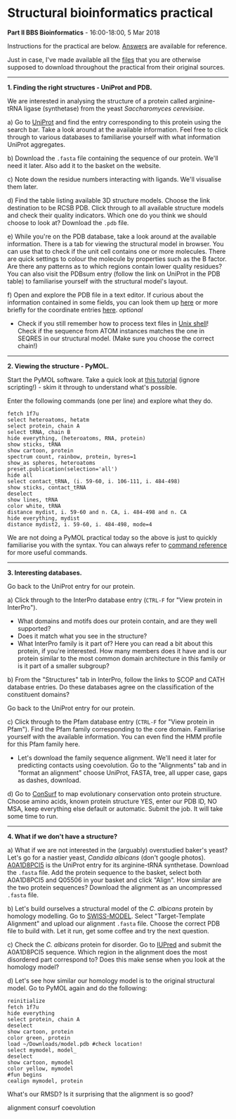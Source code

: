 # Structural bioinformatics practical

**Part II BBS Bioinformatics** - 16:00-18:00, 5 Mar 2018

Instructions for the practical are below. [Answers](Answers.md) are available for reference.

Just in case, I've made available all the [files](files) that you are otherwise supposed to download throughout the practical from their original sources.

---
**1. Finding the right structures - UniProt and PDB.**

We are interested in analysing the structure of a protein called arginine-tRNA ligase (synthetase) from the yeast _Saccharomyces cerevisiae_.

a) Go to [UniProt](http://www.uniprot.org/) and find the entry corresponding to this protein using the search bar. Take a look around at the available information. Feel free to click through to various databases to familiarise yourself with what information UniProt aggregates.

b) Download the `.fasta` file containing the sequence of our protein. We'll need it later. Also add it to the basket on the website.

c) Note down the residue numbers interacting with ligands. We'll visualise them later.

d) Find the table listing available 3D structure models. Choose the link destination to be RCSB PDB. Click through to all available structure models and check their quality indicators. Which one do you think we should choose to look at? Download the `.pdb` file.

e) While you're on the PDB database, take a look around at the available information. There is a tab for viewing the structural model in browser. You can use that to check if the unit cell contains one or more molecules. There are quick settings to colour the molecule by properties such as the B factor. Are there any patterns as to which regions contain lower quality residues? You can also visit the PDBsum entry (follow the link on UniProt in the PDB table) to familiarise yourself with the structural model's layout.

f) Open and explore the PDB file in a text editor. If curious about the information contained in some fields, you can look them up [here](http://www.wwpdb.org/documentation/file-format-content/format33/v3.3.html) or more briefly for the coordinate entries [here](https://www.cgl.ucsf.edu/chimera/docs/UsersGuide/tutorials/pdbintro.html).
_optional_
- Check if you still remember how to process text files in [Unix shell](https://github.com/alexeymorgunov/unixshellcourse)! Check if the sequence from ATOM instances matches the one in SEQRES in our structural model. (Make sure you choose the correct chain!)

---
**2. Viewing the structure - PyMOL.**

Start the PyMOL software. Take a quick look at [this tutorial](https://pymolwiki.org/index.php/Practical_Pymol_for_Beginners) (ignore scripting!) - skim it through to understand what's possible.

Enter the following commands (one per line) and explore what they do.
 ```pymol
fetch 1f7u
select heteroatoms, hetatm
select protein, chain A
select tRNA, chain B
hide everything, (heteroatoms, RNA, protein)
show sticks, tRNA
show cartoon, protein
spectrum count, rainbow, protein, byres=1
show_as spheres, heteroatoms
preset.publication(selection='all')
hide all
select contact_tRNA, (i. 59-60, i. 106-111, i. 484-498)
show sticks, contact_tRNA
deselect
show lines, tRNA
color white, tRNA
distance mydist, i. 59-60 and n. CA, i. 484-498 and n. CA
hide everything, mydist
distance mydist2, i. 59-60, i. 484-498, mode=4
```

We are not doing a PyMOL practical today so the above is just to quickly familiarise you with the syntax. You can always refer to [command reference](http://pymol.org/pymol-command-ref.html) for more useful commands.

---
**3. Interesting databases.**

Go back to the UniProt entry for our protein.

a) Click through to the InterPro database entry (`CTRL-F` for "View protein in InterPro").
- What domains and motifs does our protein contain, and are they well supported?
- Does it match what you see in the structure?
- What InterPro family is it part of? Here you can read a bit about this protein, if you're interested. How many members does it have and is our protein similar to the most common domain architecture in this family or is it part of a smaller subgroup?

b) From the "Structures" tab in InterPro, follow the links to SCOP and CATH database entries. Do these databases agree on the classification of the constituent domains?

Go back to the UniProt entry for our protein.

c) Click through to the Pfam database entry (`CTRL-F` for "View protein in Pfam"). Find the Pfam family corresponding to the core domain. Familiarise yourself with the available information. You can even find the HMM profile for this Pfam family here.
- Let's download the family sequence alignment. We'll need it later for predicting contacts using coevolution. Go to the "Alignments" tab and in "format an alignment" choose UniProt, FASTA, tree, all upper case, gaps as dashes, download.

d) Go to [ConSurf](http://consurf.tau.ac.il/) to map evolutionary conservation onto protein structure. Choose amino acids, known protein structure YES, enter our PDB ID, NO MSA, keep everything else default or automatic. Submit the job. It will take some time to run.

---
**4. What if we don't have a structure?**

a) What if we are not interested in the (arguably) overstudied baker's yeast? Let's go for a nastier yeast, _Candida albicans_ (don't google photos). [A0A1D8PCI5](http://www.uniprot.org/uniprot/A0A1D8PCI5) is the UniProt entry for its arginine-tRNA synthetase. Download the `.fasta` file. Add the protein sequence to the basket, select both A0A1D8PCI5 and Q05506 in your basket and click "Align". How similar are the two protein sequences? Download the alignment as an uncompressed `.fasta` file.

b) Let's build ourselves a structural model of the _C. albicans_ protein by homology modelling. Go to [SWISS-MODEL](https://swissmodel.expasy.org/). Select "Target-Template Alignment" and upload our alignment `.fasta` file. Choose the correct PDB file to build with. Let it run, get some coffee and try the next question.

c) Check the _C. albicans_ protein for disorder. Go to [IUPred](http://iupred.enzim.hu/) and submit the A0A1D8PCI5 sequence. Which region in the alignment does the most disordered part correspond to? Does this make sense when you look at the homology model?

d) Let's see how similar our homology model is to the original structural model. Go to PyMOL again and do the following:
 ```pymol
reinitialize
fetch 1f7u
hide everything
select protein, chain A
deselect
show cartoon, protein
color green, protein
load ~/Downloads/model.pdb #check location!
select mymodel, model_
deselect
show cartoon, mymodel
color yellow, mymodel
#fun begins
cealign mymodel, protein
```

What's our RMSD? Is it surprising that the alignment is so good?

alignment
consurf
coevolution
